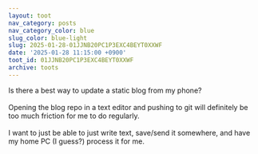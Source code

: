 ```yaml
---
layout: toot
nav_category: posts
nav_category_color: blue
slug_color: blue-light
slug: 2025-01-28-01JJNB20PC1P3EXC4BEYT0XXWF
date: '2025-01-28 11:15:00 +0900'
toot_id: 01JJNB20PC1P3EXC4BEYT0XXWF
archive: toots
---
```

<p>Is there a best way to update a static blog from my phone?<br><br>Opening the blog repo in a text editor and pushing to git will definitely be too much friction for me to do regularly.<br><br>I want to just be able to just write text, save/send it somewhere, and have my home PC (I guess?) process it for me.</p>

